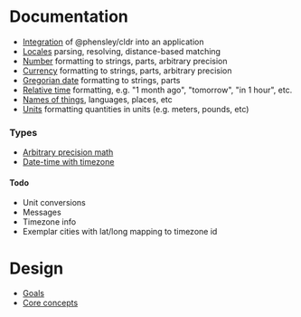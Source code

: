 # Documentation

* [Integration](integration.md) of @phensley/cldr into an application
* [Locales](locale.md) parsing, resolving, distance-based matching
* [Number](numbers.md) formatting to strings, parts, arbitrary precision
* [Currency](currencies.md) formatting to strings, parts, arbitrary precision
* [Gregorian date](gregorian.md) formatting to strings, parts
* [Relative time](relative-times.md) formatting, e.g. "1 month ago", "tomorrow", "in 1 hour", etc.
* [Names of things](names.md), languages, places, etc
* [Units](units.md) formatting quantities in units (e.g. meters, pounds, etc)

### Types

* [Arbitrary precision math](math.md)
* [Date-time with timezone](datetime.md)

#### Todo

 * Unit conversions
 * Messages
 * Timezone info
  * Exemplar cities with lat/long mapping to timezone id

# Design

* [Goals](goals.md)
* [Core concepts](concepts.md)
